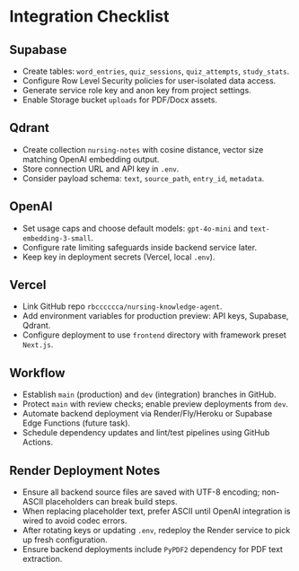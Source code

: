 ﻿# Integration Checklist

## Supabase
- Create tables: `word_entries`, `quiz_sessions`, `quiz_attempts`, `study_stats`.
- Configure Row Level Security policies for user-isolated data access.
- Generate service role key and anon key from project settings.
- Enable Storage bucket `uploads` for PDF/Docx assets.

## Qdrant
- Create collection `nursing-notes` with cosine distance, vector size matching OpenAI embedding output.
- Store connection URL and API key in `.env`.
- Consider payload schema: `text`, `source_path`, `entry_id`, `metadata`.

## OpenAI
- Set usage caps and choose default models: `gpt-4o-mini` and `text-embedding-3-small`.
- Configure rate limiting safeguards inside backend service later.
- Keep key in deployment secrets (Vercel, local `.env`).

## Vercel
- Link GitHub repo `rbcccccca/nursing-knowledge-agent`.
- Add environment variables for production preview: API keys, Supabase, Qdrant.
- Configure deployment to use `frontend` directory with framework preset `Next.js`.

## Workflow
- Establish `main` (production) and `dev` (integration) branches in GitHub.
- Protect `main` with review checks; enable preview deployments from `dev`.
- Automate backend deployment via Render/Fly/Heroku or Supabase Edge Functions (future task).
- Schedule dependency updates and lint/test pipelines using GitHub Actions.

## Render Deployment Notes
- Ensure all backend source files are saved with UTF-8 encoding; non-ASCII placeholders can break build steps.
- When replacing placeholder text, prefer ASCII until OpenAI integration is wired to avoid codec errors.
- After rotating keys or updating `.env`, redeploy the Render service to pick up fresh configuration.
- Ensure backend deployments include `PyPDF2` dependency for PDF text extraction.
